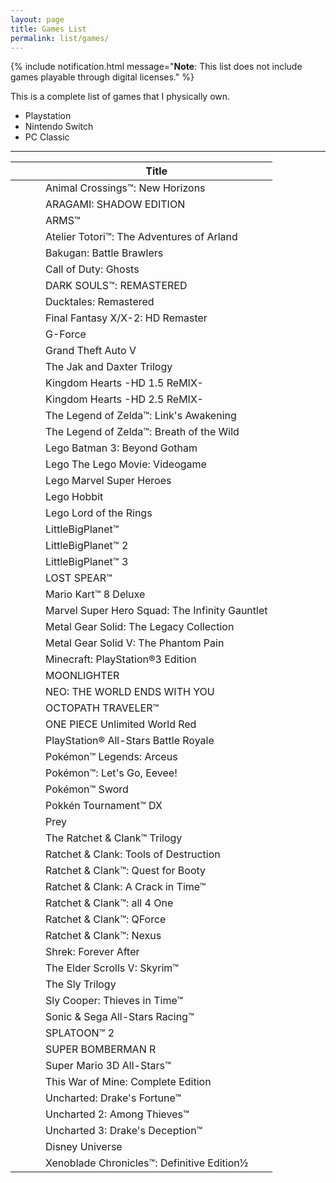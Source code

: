 ```yaml
---
layout: page
title: Games List
permalink: list/games/
---
```


{% include notification.html 
message="**Note**: This list does not include games playable through digital licenses." %}

This is a complete list of games that I physically own.

* <i class="fab fa-playstation"></i> Playstation
* <i class="fas fa-gamepad"></i> Nintendo Switch
* <i class="fas fa-desktop"></i> PC Classic

---

|                                    |                                |                                | Title                                          |
|:----------------------------------:|:------------------------------:| ------------------------------ | ---------------------------------------------- |
|                                    | <i class="fas fa-gamepad"></i> |                                | Animal Crossings™: New Horizons                |
|                                    | <i class="fas fa-gamepad"></i> |                                | ARAGAMI: SHADOW EDITION                        |
|                                    | <i class="fas fa-gamepad"></i> |                                | ARMS™                                          |
| <i class="fab fa-playstation"></i> |                                |                                | Atelier Totori™: The Adventures of Arland      |
| <i class="fab fa-playstation"></i> |                                |                                | Bakugan: Battle Brawlers                       |
| <i class="fab fa-playstation"></i> |                                |                                | Call of Duty: Ghosts                           |
|                                    | <i class="fas fa-gamepad"></i> |                                | DARK SOULS™: REMASTERED                        |
| <i class="fab fa-playstation"></i> |                                |                                | Ducktales: Remastered                          |
| <i class="fab fa-playstation"></i> |                                |                                | Final Fantasy X/X-2: HD Remaster               |
| <i class="fab fa-playstation"></i> |                                |                                | G-Force                                        |
| <i class="fab fa-playstation"></i> |                                |                                | Grand Theft Auto V                             |
| <i class="fab fa-playstation"></i> |                                |                                | The Jak and Daxter Trilogy                     |
| <i class="fab fa-playstation"></i> |                                |                                | Kingdom Hearts -HD 1.5 ReMIX-                  |
| <i class="fab fa-playstation"></i> |                                |                                | Kingdom Hearts -HD 2.5 ReMIX-                  |
|                                    | <i class="fas fa-gamepad"></i> |                                | The Legend of Zelda™: Link's Awakening         |
|                                    | <i class="fas fa-gamepad"></i> |                                | The Legend of Zelda™: Breath of the Wild       |
| <i class="fab fa-playstation"></i> |                                |                                | Lego Batman 3: Beyond Gotham                   |
| <i class="fab fa-playstation"></i> |                                |                                | Lego The Lego Movie: Videogame                 |
| <i class="fab fa-playstation"></i> |                                |                                | Lego Marvel Super Heroes                       |
| <i class="fab fa-playstation"></i> |                                |                                | Lego Hobbit                                    |
| <i class="fab fa-playstation"></i> |                                |                                | Lego Lord of the Rings                         |
| <i class="fab fa-playstation"></i> |                                |                                | LittleBigPlanet™                               |
| <i class="fab fa-playstation"></i> |                                |                                | LittleBigPlanet™ 2                             |
| <i class="fab fa-playstation"></i> |                                |                                | LittleBigPlanet™ 3                             |
|                                    | <i class="fas fa-gamepad"></i> |                                | LOST SPEAR™                                    |
|                                    | <i class="fas fa-gamepad"></i> |                                | Mario Kart™ 8 Deluxe                           |
| <i class="fab fa-playstation"></i> |                                |                                | Marvel Super Hero Squad: The Infinity Gauntlet |
| <i class="fab fa-playstation"></i> |                                |                                | Metal Gear Solid: The Legacy Collection        |
| <i class="fab fa-playstation"></i> |                                |                                | Metal Gear Solid V: The Phantom Pain           |
| <i class="fab fa-playstation"></i> |                                |                                | Minecraft: PlayStation®3 Edition               |
|                                    | <i class="fas fa-gamepad"></i> |                                | MOONLIGHTER                                    |
|                                    | <i class="fas fa-gamepad"></i> |                                | NEO: THE WORLD ENDS WITH YOU                   |
|                                    | <i class="fas fa-gamepad"></i> |                                | OCTOPATH TRAVELER™                             |
| <i class="fab fa-playstation"></i> |                                |                                | ONE PIECE Unlimited World Red                  |
| <i class="fab fa-playstation"></i> |                                |                                | PlayStation® All-Stars Battle Royale           |
|                                    | <i class="fas fa-gamepad"></i> |                                | Pokémon™ Legends: Arceus                       |
|                                    | <i class="fas fa-gamepad"></i> |                                | Pokémon™: Let's Go, Eevee!                     |
|                                    | <i class="fas fa-gamepad"></i> |                                | Pokémon™ Sword                                 |
|                                    | <i class="fas fa-gamepad"></i> |                                | Pokkén Tournament™ DX                          |
|                                    |                                | <i class="fas fa-desktop"></i> | Prey                                           |
| <i class="fab fa-playstation"></i> |                                |                                | The Ratchet & Clank™ Trilogy                   |
| <i class="fab fa-playstation"></i> |                                |                                | Ratchet & Clank: Tools of Destruction          |
| <i class="fab fa-playstation"></i> |                                |                                | Ratchet & Clank™: Quest for Booty              |
| <i class="fab fa-playstation"></i> |                                |                                | Ratchet & Clank: A Crack in Time™              |
| <i class="fab fa-playstation"></i> |                                |                                | Ratchet & Clank™: all 4 One                    |
| <i class="fab fa-playstation"></i> |                                |                                | Ratchet & Clank™: QForce                       |
| <i class="fab fa-playstation"></i> |                                |                                | Ratchet & Clank™: Nexus                        |
| <i class="fab fa-playstation"></i> |                                |                                | Shrek: Forever After                           |
|                                    | <i class="fas fa-gamepad"></i> |                                | The Elder Scrolls V: Skyrim™                   |
| <i class="fab fa-playstation"></i> |                                |                                | The Sly Trilogy                                |
| <i class="fab fa-playstation"></i> |                                |                                | Sly Cooper: Thieves in Time™                   |
| <i class="fab fa-playstation"></i> |                                |                                | Sonic & Sega All-Stars Racing™                 |
|                                    | <i class="fas fa-gamepad"></i> |                                | SPLATOON™ 2                                    |
|                                    | <i class="fas fa-gamepad"></i> |                                | SUPER BOMBERMAN R                              |
|                                    | <i class="fas fa-gamepad"></i> |                                | Super Mario 3D All-Stars™                      |
|                                    | <i class="fas fa-gamepad"></i> |                                | This War of Mine: Complete Edition             |
| <i class="fab fa-playstation"></i> |                                |                                | Uncharted: Drake's Fortune™                    |
| <i class="fab fa-playstation"></i> |                                |                                | Uncharted 2: Among Thieves™                    |
| <i class="fab fa-playstation"></i> |                                |                                | Uncharted 3: Drake's Deception™                |
| <i class="fab fa-playstation"></i> |                                |                                | Disney Universe                                |
|                                    | <i class="fas fa-gamepad"></i> |                                | Xenoblade Chronicles™: Definitive Edition½     |
